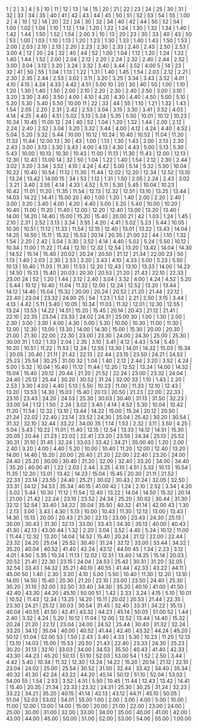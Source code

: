1 | 2 | 3 | 4 | 5 | 10 | 11 | 12 | 13 | 14 | 15 | 20 | 21 | 22 | 23 | 24 | 25 | 30 | 31 | 32 | 33 | 34 | 35 | 40 | 41 | 42 | 43 | 44 | 45 | 50 | 51 | 52 | 53 | 54 | 55 | 1.00
2 | 4 | 10 | 12 | 14 | 20 | 22 | 24 | 30 | 32 | 34 | 40 | 42 | 44 | 50 | 52 | 54 | 1.00 | 1.02 | 1.04 | 1.10 | 1.12 | 1.14 | 1.20 | 1.22 | 1.24 | 1.30 | 1.32 | 1.34 | 1.40 | 1.42 | 1.44 | 1.50 | 1.52 | 1.54 | 2.00
3 | 10 | 13 | 20 | 23 | 30 | 33 | 40 | 43 | 50 | 53 | 1.00 | 1.03 | 1.10 | 1.13 | 1.20 | 1.23 | 1.30 | 1.33 | 1.40 | 1.43 | 1.50 | 1.53 | 2.00 | 2.03 | 2.10 | 2.13 | 2.20 | 2.23 | 2.30 | 2.33 | 2.40 | 2.43 | 2.50 | 2.53 | 3.00
4 | 12 | 20 | 24 | 32 | 40 | 44 | 52 | 1.00 | 1.04 | 1.12 | 1.20 | 1.24 | 1.32 | 1.40 | 1.44 | 1.52 | 2.00 | 2.04 | 2.12 | 2.20 | 2.24 | 2.32 | 2.40 | 2.44 | 2.52 | 3.00 | 3.04 | 3.12 | 3.20 | 3.24 | 3.32 | 3.40 | 3.44 | 3.52 | 4.00
5 | 14 | 23 | 32 | 41 | 50 | 55 | 1.04 | 1.13 | 1.22 | 1.31 | 1.40 | 1.45 | 1.54 | 2.03 | 2.12 | 2.21 | 2.30 | 2.35 | 2.44 | 2.53 | 3.02 | 3.11 | 3.20 | 3.25 | 3.34 | 3.43 | 3.52 | 4.01 | 4.10 | 4.15 | 4.24 | 4.33 | 4.42 | 4.51 | 5.00
10 | 20 | 30 | 40 | 50 | 1.00 | 1.10 | 1.20 | 1.30 | 1.40 | 1.50 | 2.00 | 2.10 | 2.20 | 2.30 | 2.40 | 2.50 | 3.00 | 3.10 | 3.20 | 3.30 | 3.40 | 3.50 | 4.00 | 4.10 | 4.20 | 4.30 | 4.40 | 4.50 | 5.00 | 5.10 | 5.20 | 5.30 | 5.40 | 5.50 | 10.00
11 | 22 | 33 | 44 | 55 | 1.10 | 1.21 | 1.32 | 1.43 | 1.54 | 2.05 | 2.20 | 2.31 | 2.42 | 2.53 | 3.04 | 3.15 | 3.30 | 3.41 | 3.52 | 4.03 | 4.14 | 4.25 | 4.40 | 4.51 | 5.02 | 5.13 | 5.24 | 5.35 | 5.50 | 10.01 | 10.12 | 10.23 | 10.34 | 10.45 | 11.00
12 | 24 | 40 | 52 | 1.04 | 1.20 | 1.32 | 1.44 | 2.00 | 2.12 | 2.24 | 2.40 | 2.52 | 3.04 | 3.20 | 3.32 | 3.44 | 4.00 | 4.12 | 4.24 | 4.40 | 4.52 | 5.04 | 5.20 | 5.32 | 5.44 | 10.00 | 10.12 | 10.24 | 10.40 | 10.52 | 11.04 | 11.20 | 11.32 | 11.44 | 12.00
13 | 30 | 43 | 1.00 | 1.13 | 1.30 | 1.43 | 2.00 | 2.13 | 2.30 | 2.43 | 3.00 | 3.13 | 3.30 | 3.43 | 4.00 | 4.13 | 4.30 | 4.43 | 5.00 | 5.13 | 5.30 | 5.43 | 10.00 | 10.13 | 10.30 | 10.43 | 11.00 | 11.13 | 11.30 | 11.43 | 12.00 | 12.13 | 12.30 | 12.43 | 13.00
14 | 32 | 50 | 1.04 | 1.22 | 1.40 | 1.54 | 2.12 | 2.30 | 2.44 | 3.02 | 3.20 | 3.34 | 3.52 | 4.10 | 4.24 | 4.42 | 5.00 | 5.14 | 5.32 | 5.50 | 10.04 | 10.22 | 10.40 | 10.54 | 11.12 | 11.30 | 11.44 | 12.02 | 12.20 | 12.34 | 12.52 | 13.10 | 13.24 | 13.42 | 14.00
15 | 34 | 53 | 1.12 | 1.31 | 1.50 | 2.05 | 2.24 | 2.43 | 3.02 | 3.21 | 3.40 | 3.55 | 4.14 | 4.33 | 4.52 | 5.11 | 5.30 | 5.45 | 10.04 | 10.23 | 10.42 | 11.01 | 11.20 | 11.35 | 11.54 | 12.13 | 12.32 | 12.51 | 13.10 | 13.25 | 13.44 | 14.03 | 14.22 | 14.41 | 15.00
20 | 40 | 1.00 | 1.20 | 1.40 | 2.00 | 2.20 | 2.40 | 3.00 | 3.20 | 3.40 | 4.00 | 4.20 | 4.40 | 5.00 | 5.20 | 5.40 | 10.00 | 10.20 | 10.40 | 11.00 | 11.20 | 11.40 | 12.00 | 12.20 | 12.40 | 13.00 | 13.20 | 13.40 | 14.00 | 14.20 | 14.40 | 15.00 | 15.20 | 15.40 | 20.00
21 | 42 | 1.03 | 1.24 | 1.45 | 2.10 | 2.31 | 2.52 | 3.13 | 3.34 | 3.55 | 4.20 | 4.41 | 5.02 | 5.23 | 5.44 | 10.05 | 10.30 | 10.51 | 11.12 | 11.33 | 11.54 | 12.15 | 12.40 | 13.01 | 13.22 | 13.43 | 14.04 | 14.25 | 14.50 | 15.11 | 15.32 | 15.53 | 20.14 | 20.35 | 21.00
22 | 44 | 1.10 | 1.32 | 1.54 | 2.20 | 2.42 | 3.04 | 3.30 | 3.52 | 4.14 | 4.40 | 5.02 | 5.24 | 5.50 | 10.12 | 10.34 | 11.00 | 11.22 | 11.44 | 12.10 | 12.32 | 12.54 | 13.20 | 13.42 | 14.04 | 14.30 | 14.52 | 15.14 | 15.40 | 20.02 | 20.24 | 20.50 | 21.12 | 21.34 | 22.00
23 | 50 | 1.13 | 1.40 | 2.03 | 2.30 | 2.53 | 3.20 | 3.43 | 4.10 | 4.33 | 5.00 | 5.23 | 5.50 | 10.13 | 10.40 | 11.03 | 11.30 | 11.53 | 12.20 | 12.43 | 13.10 | 13.33 | 14.00 | 14.23 | 14.50 | 15.13 | 15.40 | 20.03 | 20.30 | 20.53 | 21.20 | 21.43 | 22.10 | 22.33 | 23.00
24 | 52 | 1.20 | 1.44 | 2.12 | 2.40 | 3.04 | 3.32 | 4.00 | 4.24 | 4.52 | 5.20 | 5.44 | 10.12 | 10.40 | 11.04 | 11.32 | 12.00 | 12.24 | 12.52 | 13.20 | 13.44 | 14.12 | 14.40 | 15.04 | 15.32 | 20.00 | 20.24 | 20.52 | 21.20 | 21.44 | 22.12 | 22.40 | 23.04 | 23.32 | 24.00
25 | 54 | 1.23 | 1.52 | 2.21 | 2.50 | 3.15 | 3.44 | 4.13 | 4.42 | 5.11 | 5.40 | 10.05 | 10.34 | 11.03 | 11.32 | 12.01 | 12.30 | 12.55 | 13.24 | 13.53 | 14.22 | 14.51 | 15.20 | 15.45 | 20.14 | 20.43 | 21.12 | 21.41 | 22.10 | 22.35 | 23.04 | 23.33 | 24.02 | 24.31 | 25.00
30 | 1.00 | 1.30 | 2.00 | 2.30 | 3.00 | 3.30 | 4.00 | 4.30 | 5.00 | 5.30 | 10.00 | 10.30 | 11.00 | 11.30 | 12.00 | 12.30 | 13.00 | 13.30 | 14.00 | 14.30 | 15.00 | 15.30 | 20.00 | 20.30 | 21.00 | 21.30 | 22.00 | 22.30 | 23.00 | 23.30 | 24.00 | 24.30 | 25.00 | 25.30 | 30.00
31 | 1.02 | 1.33 | 2.04 | 2.35 | 3.10 | 3.41 | 4.12 | 4.43 | 5.14 | 5.45 | 10.20 | 10.51 | 11.22 | 11.53 | 12.24 | 12.55 | 13.30 | 14.01 | 14.32 | 15.03 | 15.34 | 20.05 | 20.40 | 21.11 | 21.42 | 22.13 | 22.44 | 23.15 | 23.50 | 24.21 | 24.52 | 25.23 | 25.54 | 30.25 | 31.00
32 | 1.04 | 1.40 | 2.12 | 2.44 | 3.20 | 3.52 | 4.24 | 5.00 | 5.32 | 10.04 | 10.40 | 11.12 | 11.44 | 12.20 | 12.52 | 13.24 | 14.00 | 14.32 | 15.04 | 15.40 | 20.12 | 20.44 | 21.20 | 21.52 | 22.24 | 23.00 | 23.32 | 24.04 | 24.40 | 25.12 | 25.44 | 30.20 | 30.52 | 31.24 | 32.00
33 | 1.10 | 1.43 | 2.20 | 2.53 | 3.30 | 4.03 | 4.40 | 5.13 | 5.50 | 10.23 | 11.00 | 11.33 | 12.10 | 12.43 | 13.20 | 13.53 | 14.30 | 15.03 | 15.40 | 20.13 | 20.50 | 21.23 | 22.00 | 22.33 | 23.10 | 23.43 | 24.20 | 24.53 | 25.30 | 30.03 | 30.40 | 31.13 | 31.50 | 32.23 | 33.00
34 | 1.12 | 1.50 | 2.24 | 3.02 | 3.40 | 4.14 | 4.52 | 5.30 | 10.04 | 10.42 | 11.20 | 11.54 | 12.32 | 13.10 | 13.44 | 14.22 | 15.00 | 15.34 | 20.12 | 20.50 | 21.24 | 22.02 | 22.40 | 23.14 | 23.52 | 24.30 | 25.04 | 25.42 | 30.20 | 30.54 | 31.32 | 32.10 | 32.44 | 33.22 | 34.00
35 | 1.14 | 1.53 | 2.32 | 3.11 | 3.50 | 4.25 | 5.04 | 5.43 | 10.22 | 11.01 | 11.40 | 12.15 | 12.54 | 13.33 | 14.12 | 14.51 | 15.30 | 20.05 | 20.44 | 21.23 | 22.02 | 22.41 | 23.20 | 23.55 | 24.34 | 25.13 | 25.52 | 30.31 | 31.10 | 31.45 | 32.24 | 33.03 | 33.42 | 34.21 | 35.00
40 | 1.20 | 2.00 | 2.40 | 3.20 | 4.00 | 4.40 | 5.20 | 10.00 | 10.40 | 11.20 | 12.00 | 12.40 | 13.20 | 14.00 | 14.40 | 15.20 | 20.00 | 20.40 | 21.20 | 22.00 | 22.40 | 23.20 | 24.00 | 24.40 | 25.20 | 30.00 | 30.40 | 31.20 | 32.00 | 32.40 | 33.20 | 34.00 | 34.40 | 35.20 | 40.00
41 | 1.22 | 2.03 | 2.44 | 3.25 | 4.10 | 4.51 | 5.32 | 10.13 | 10.54 | 11.35 | 12.20 | 13.01 | 13.42 | 14.23 | 15.04 | 15.45 | 20.30 | 21.11 | 21.52 | 22.33 | 23.14 | 23.55 | 24.40 | 25.21 | 30.02 | 30.43 | 31.24 | 32.05 | 32.50 | 33.31 | 34.12 | 34.53 | 35.34 | 40.15 | 41.00
42 | 1.24 | 2.10 | 2.52 | 3.34 | 4.20 | 5.02 | 5.44 | 10.30 | 11.12 | 11.54 | 12.40 | 13.22 | 14.04 | 14.50 | 15.32 | 20.14 | 21.00 | 21.42 | 22.24 | 23.10 | 23.52 | 24.34 | 25.20 | 30.02 | 30.44 | 31.30 | 32.12 | 32.54 | 33.40 | 34.22 | 35.04 | 35.50 | 40.32 | 41.14 | 42.00
43 | 1.30 | 2.13 | 3.00 | 3.43 | 4.30 | 5.13 | 10.00 | 10.43 | 11.30 | 12.13 | 13.00 | 13.43 | 14.30 | 15.13 | 20.00 | 20.43 | 21.30 | 22.13 | 23.00 | 23.43 | 24.30 | 25.13 | 30.00 | 30.43 | 31.30 | 32.13 | 33.00 | 33.43 | 34.30 | 35.13 | 40.00 | 40.43 | 41.30 | 42.13 | 43.00
44 | 1.32 | 2.20 | 3.04 | 3.52 | 4.40 | 5.24 | 10.12 | 11.00 | 11.44 | 12.32 | 13.20 | 14.04 | 14.52 | 15.40 | 20.24 | 21.12 | 22.00 | 22.44 | 23.32 | 24.20 | 25.04 | 25.52 | 30.40 | 31.24 | 32.12 | 33.00 | 33.44 | 34.32 | 35.20 | 40.04 | 40.52 | 41.40 | 42.24 | 43.12 | 44.00
45 | 1.34 | 2.23 | 3.12 | 4.01 | 4.50 | 5.35 | 10.24 | 11.13 | 12.02 | 12.51 | 13.40 | 14.25 | 15.14 | 20.03 | 20.52 | 21.41 | 22.30 | 23.15 | 24.04 | 24.53 | 25.42 | 30.31 | 31.20 | 32.05 | 32.54 | 33.43 | 34.32 | 35.21 | 40.10 | 40.55 | 41.44 | 42.33 | 43.22 | 44.11 | 45.00
50 | 1.40 | 2.30 | 3.20 | 4.10 | 5.00 | 5.50 | 10.40 | 11.30 | 12.20 | 13.10 | 14.00 | 14.50 | 15.40 | 20.30 | 21.20 | 22.10 | 23.00 | 23.50 | 24.40 | 25.30 | 30.20 | 31.10 | 32.00 | 32.50 | 33.40 | 34.30 | 35.20 | 40.10 | 41.00 | 41.50 | 42.40 | 43.30 | 44.20 | 45.10 | 50.00
51 | 1.42 | 2.33 | 3.24 | 4.15 | 5.10 | 10.01 | 10.52 | 11.43 | 12.34 | 13.25 | 14.20 | 15.11 | 20.02 | 20.53 | 21.44 | 22.35 | 23.30 | 24.21 | 25.12 | 30.03 | 30.54 | 31.45 | 32.40 | 33.31 | 34.22 | 35.13 | 40.04 | 40.55 | 41.50 | 42.41 | 43.32 | 44.23 | 45.14 | 50.05 | 51.00
52 | 1.44 | 2.40 | 3.32 | 4.24 | 5.20 | 10.12 | 11.04 | 12.00 | 12.52 | 13.44 | 14.40 | 15.32 | 20.24 | 21.20 | 22.12 | 23.04 | 24.00 | 24.52 | 25.44 | 30.40 | 31.32 | 32.24 | 33.20 | 34.12 | 35.04 | 40.00 | 40.52 | 41.44 | 42.40 | 43.32 | 44.24 | 45.20 | 50.12 | 51.04 | 52.00
53 | 1.50 | 2.43 | 3.40 | 4.33 | 5.30 | 10.23 | 11.20 | 12.13 | 13.10 | 14.03 | 15.00 | 15.53 | 20.50 | 21.43 | 22.40 | 23.33 | 24.30 | 25.23 | 30.20 | 31.13 | 32.10 | 33.03 | 34.00 | 34.53 | 35.50 | 40.43 | 41.40 | 42.33 | 43.30 | 44.23 | 45.20 | 50.13 | 51.10 | 52.03 | 53.00
54 | 1.52 | 2.50 | 3.44 | 4.42 | 5.40 | 10.34 | 11.32 | 12.30 | 13.24 | 14.22 | 15.20 | 20.14 | 21.12 | 22.10 | 23.04 | 24.02 | 25.00 | 25.54 | 30.52 | 31.50 | 32.44 | 33.42 | 34.40 | 35.34 | 40.32 | 41.30 | 42.24 | 43.22 | 44.20 | 45.14 | 50.12 | 51.10 | 52.04 | 53.02 | 54.00
55 | 1.54 | 2.53 | 3.52 | 4.51 | 5.50 | 10.45 | 11.44 | 12.43 | 13.42 | 14.41 | 15.40 | 20.35 | 21.34 | 22.33 | 23.32 | 24.31 | 25.30 | 30.25 | 31.24 | 32.23 | 33.22 | 34.21 | 35.20 | 40.15 | 41.14 | 42.13 | 43.12 | 44.11 | 45.10 | 50.05 | 51.04 | 52.03 | 53.02 | 54.01 | 55.00
1.00 | 2.00 | 3.00 | 4.00 | 5.00 | 10.00 | 11.00 | 12.00 | 13.00 | 14.00 | 15.00 | 20.00 | 21.00 | 22.00 | 23.00 | 24.00 | 25.00 | 30.00 | 31.00 | 32.00 | 33.00 | 34.00 | 35.00 | 40.00 | 41.00 | 42.00 | 43.00 | 44.00 | 45.00 | 50.00 | 51.00 | 52.00 | 53.00 | 54.00 | 55.00 | 1.00.00
